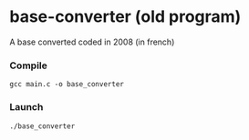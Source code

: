 # base-converter (old program)

A base converted coded in 2008 (in french)

### Compile

```
gcc main.c -o base_converter
```

### Launch
```
./base_converter
```
